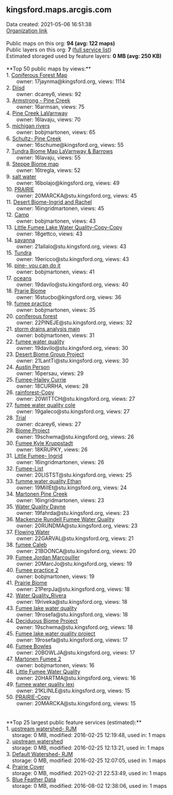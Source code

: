 <h2>kingsford.maps.arcgis.com</h2> Data created: 2021-05-06 16:51:38 <br /><a target='new' href='https://kingsford.maps.arcgis.com'>Organization link</a><br /><br />Public maps on this org: <b>94 (avg: 122 maps)</b><br />Public layers on this org: <b>7 </b>(<a target='new' href='https://services.arcgis.com/hI0MtVmXqlPyjgWI/ArcGIS/rest/services'>full service list</a>)<br />Estimated storaged used by feature layers: <b>0 MB (avg: 250 KB)</b><br /><br />**Top 50 public maps by views:**<br />  1. <a target='new' href='https://www.arcgis.com/home/item.html?id=5ad097027f974bd9a08310bef6db2b09'>Coniferous Forest Map</a> <br />  &nbsp;&nbsp;&nbsp;&nbsp; &nbsp;&nbsp;owner: 17jaynma@kingsford.org, views: 1114<br />  2. <a target='new' href='https://www.arcgis.com/home/item.html?id=d471b6d18eb44e86b85a7072170869f2'>Diisd</a> <br />  &nbsp;&nbsp;&nbsp;&nbsp; &nbsp;&nbsp;owner: dcarey6, views: 92<br />  3. <a target='new' href='https://www.arcgis.com/home/item.html?id=48851d3a2c00455aa9d3d3d18c2814d4'>Armstrong - Pine Creek</a> <br />  &nbsp;&nbsp;&nbsp;&nbsp; &nbsp;&nbsp;owner: 16armsan, views: 75<br />  4. <a target='new' href='https://www.arcgis.com/home/item.html?id=6b6fe7a6b6c64f018689e83b30f07c8f'>Pine Creek LaVarnway</a> <br />  &nbsp;&nbsp;&nbsp;&nbsp; &nbsp;&nbsp;owner: 16lavaju, views: 70<br />  5. <a target='new' href='https://www.arcgis.com/home/item.html?id=7578d3b76f4e4cc98b2f015c68151b20'>michigan rivers</a> <br />  &nbsp;&nbsp;&nbsp;&nbsp; &nbsp;&nbsp;owner: bobjmartonen, views: 65<br />  6. <a target='new' href='https://www.arcgis.com/home/item.html?id=8581683d7bd243c2a63f8eb7ca123c8d'>Schultz- Pine Creek</a> <br />  &nbsp;&nbsp;&nbsp;&nbsp; &nbsp;&nbsp;owner: 16schume@kingsford.org, views: 55<br />  7. <a target='new' href='https://www.arcgis.com/home/item.html?id=392ac284d9324573993b0aaf13e6dc93'>Tundra Biome Map LaVarnway & Barrows</a> <br />  &nbsp;&nbsp;&nbsp;&nbsp; &nbsp;&nbsp;owner: 16lavaju, views: 55<br />  8. <a target='new' href='https://www.arcgis.com/home/item.html?id=ddce6fc7365d4b7e8e413ae2a098048b'>Steppe Biome map</a> <br />  &nbsp;&nbsp;&nbsp;&nbsp; &nbsp;&nbsp;owner: 16tregla, views: 52<br />  9. <a target='new' href='https://www.arcgis.com/home/item.html?id=45c44f68dd4949ff926aa508aa6b6c78'>salt water</a> <br />  &nbsp;&nbsp;&nbsp;&nbsp; &nbsp;&nbsp;owner: 16bolajo@kingsford.org, views: 49<br />  10. <a target='new' href='https://www.arcgis.com/home/item.html?id=61a8cb90631f4bf1952fe962e95fe9d9'>PRAIRIE</a> <br />  &nbsp;&nbsp;&nbsp;&nbsp; &nbsp;&nbsp;owner: 20MARCKA@stu.kingsford.org, views: 45<br />  11. <a target='new' href='https://www.arcgis.com/home/item.html?id=8f9890b173c9436d9d65965a49e77b2e'>Desert Biome-Ingrid and Rachel</a> <br />  &nbsp;&nbsp;&nbsp;&nbsp; &nbsp;&nbsp;owner: 16ingridmartonen, views: 45<br />  12. <a target='new' href='https://www.arcgis.com/home/item.html?id=b90e67b6d32448dea1160f33cf1062b4'>Camp</a> <br />  &nbsp;&nbsp;&nbsp;&nbsp; &nbsp;&nbsp;owner: bobjmartonen, views: 43<br />  13. <a target='new' href='https://www.arcgis.com/home/item.html?id=93a420e22f7d48b5bd69f2da4d4d6fd7'>Little Fumee Lake Water Quality-Copy-Copy</a> <br />  &nbsp;&nbsp;&nbsp;&nbsp; &nbsp;&nbsp;owner: 18gettco, views: 43<br />  14. <a target='new' href='https://www.arcgis.com/home/item.html?id=ff9a88d3a4d24cfe9afb13bf51c48cb6'>savanna</a> <br />  &nbsp;&nbsp;&nbsp;&nbsp; &nbsp;&nbsp;owner: 21allalo@stu.kingsford.org, views: 43<br />  15. <a target='new' href='https://www.arcgis.com/home/item.html?id=cb348031bb4a4cd1a541ee03dde99c9b'>Tundra</a> <br />  &nbsp;&nbsp;&nbsp;&nbsp; &nbsp;&nbsp;owner: 19ericco@stu.kingsford.org, views: 43<br />  16. <a target='new' href='https://www.arcgis.com/home/item.html?id=9b47858a72b24f428f3850ff2793fc4e'>pine- you can do it</a> <br />  &nbsp;&nbsp;&nbsp;&nbsp; &nbsp;&nbsp;owner: bobjmartonen, views: 41<br />  17. <a target='new' href='https://www.arcgis.com/home/item.html?id=273fdf16e350421caab822f043349bfa'>oceans</a> <br />  &nbsp;&nbsp;&nbsp;&nbsp; &nbsp;&nbsp;owner: 19davilo@stu.kingsford.org, views: 40<br />  18. <a target='new' href='https://www.arcgis.com/home/item.html?id=69cbb3d6fadc403c86757b06e71d01bf'>Prarie Biome</a> <br />  &nbsp;&nbsp;&nbsp;&nbsp; &nbsp;&nbsp;owner: 16stucbo@kingsford.org, views: 36<br />  19. <a target='new' href='https://www.arcgis.com/home/item.html?id=1df303b89fd04ce0a1431cb50eb651bf'>fumee practice</a> <br />  &nbsp;&nbsp;&nbsp;&nbsp; &nbsp;&nbsp;owner: bobjmartonen, views: 35<br />  20. <a target='new' href='https://www.arcgis.com/home/item.html?id=ce19340e82374402aec1b88bc6910a78'>coniferous forest</a> <br />  &nbsp;&nbsp;&nbsp;&nbsp; &nbsp;&nbsp;owner: 22PINEJE@stu.kingsford.org, views: 32<br />  21. <a target='new' href='https://www.arcgis.com/home/item.html?id=bf5eb6dc4f764548b4e8b54bffa4f166'>storm drains analysis main</a> <br />  &nbsp;&nbsp;&nbsp;&nbsp; &nbsp;&nbsp;owner: bobjmartonen, views: 31<br />  22. <a target='new' href='https://www.arcgis.com/home/item.html?id=e5f1cfefa65c460aa426fd156ebc3be2'>fumee water quality</a> <br />  &nbsp;&nbsp;&nbsp;&nbsp; &nbsp;&nbsp;owner: 19davilo@stu.kingsford.org, views: 30<br />  23. <a target='new' href='https://www.arcgis.com/home/item.html?id=3d6cafe4ee4f4c4bafeb43a40aba5bef'>Desert Biome Group Project</a> <br />  &nbsp;&nbsp;&nbsp;&nbsp; &nbsp;&nbsp;owner: 21LantTi@stu.kingsford.org, views: 30<br />  24. <a target='new' href='https://www.arcgis.com/home/item.html?id=549e3ff371464414b1cdd5aba23cc07a'>Austin Person</a> <br />  &nbsp;&nbsp;&nbsp;&nbsp; &nbsp;&nbsp;owner: 16persau, views: 29<br />  25. <a target='new' href='https://www.arcgis.com/home/item.html?id=94e52e824d374b3a83f87abe731df65e'>Fumee-Hailey Currie</a> <br />  &nbsp;&nbsp;&nbsp;&nbsp; &nbsp;&nbsp;owner: 18CURRHA, views: 28<br />  26. <a target='new' href='https://www.arcgis.com/home/item.html?id=2f0eaa4397d74f69996a32736a8823e3'>rainforest-Copy</a> <br />  &nbsp;&nbsp;&nbsp;&nbsp; &nbsp;&nbsp;owner: 20WITTCH@stu.kingsford.org, views: 27<br />  27. <a target='new' href='https://www.arcgis.com/home/item.html?id=dcfd4eeafe984e79a52a96b15a10eccf'>fumee water quality cole</a> <br />  &nbsp;&nbsp;&nbsp;&nbsp; &nbsp;&nbsp;owner: 19galeco@stu.kingsford.org, views: 27<br />  28. <a target='new' href='https://www.arcgis.com/home/item.html?id=494a68c468b34950bc08194697706a9d'>Trial</a> <br />  &nbsp;&nbsp;&nbsp;&nbsp; &nbsp;&nbsp;owner: dcarey6, views: 27<br />  29. <a target='new' href='https://www.arcgis.com/home/item.html?id=a3fa318864b446648f8affd9c51810e3'>Biome Project</a> <br />  &nbsp;&nbsp;&nbsp;&nbsp; &nbsp;&nbsp;owner: 19schwma@stu.kingsford.org, views: 26<br />  30. <a target='new' href='https://www.arcgis.com/home/item.html?id=ab0640de2d7d4ab3a30e87be1d633b5c'>Fumee Kyle Kruppstadt</a> <br />  &nbsp;&nbsp;&nbsp;&nbsp; &nbsp;&nbsp;owner: 18KRUPKY, views: 26<br />  31. <a target='new' href='https://www.arcgis.com/home/item.html?id=f80487ca00494c57bab93db3b997dba1'>Little Fumee- Ingrid</a> <br />  &nbsp;&nbsp;&nbsp;&nbsp; &nbsp;&nbsp;owner: 16ingridmartonen, views: 26<br />  32. <a target='new' href='https://www.arcgis.com/home/item.html?id=ce145c679a6845faa47f449df1a69e5f'>Fumee-List</a> <br />  &nbsp;&nbsp;&nbsp;&nbsp; &nbsp;&nbsp;owner: 20LISTST@stu.kingsford.org, views: 25<br />  33. <a target='new' href='https://www.arcgis.com/home/item.html?id=4b586b9cab8f4a71b42eba99ba6ca341'>fumme water quality Ethan</a> <br />  &nbsp;&nbsp;&nbsp;&nbsp; &nbsp;&nbsp;owner: 19MillEt@stu.kingsford.org, views: 24<br />  34. <a target='new' href='https://www.arcgis.com/home/item.html?id=191ab49a11c94e1ebed9e3896beb007c'>Martonen Pine Creek</a> <br />  &nbsp;&nbsp;&nbsp;&nbsp; &nbsp;&nbsp;owner: 16ingridmartonen, views: 23<br />  35. <a target='new' href='https://www.arcgis.com/home/item.html?id=2166df6924cf47239f7c3455adb53ad3'>Water Quality Dayne</a> <br />  &nbsp;&nbsp;&nbsp;&nbsp; &nbsp;&nbsp;owner: 19fahrda@stu.kingsford.org, views: 23<br />  36. <a target='new' href='https://www.arcgis.com/home/item.html?id=dc6d6dea40e64d95a6c021506577167c'>Mackenzie Rundell Fumee Water Quality</a> <br />  &nbsp;&nbsp;&nbsp;&nbsp; &nbsp;&nbsp;owner: 20RUNDMA@stu.kingsford.org, views: 23<br />  37. <a target='new' href='https://www.arcgis.com/home/item.html?id=a3645b6d4465455c907dd281681bcdff'>Flowing Water</a> <br />  &nbsp;&nbsp;&nbsp;&nbsp; &nbsp;&nbsp;owner: 22GARVAL@stu.kingsford.org, views: 21<br />  38. <a target='new' href='https://www.arcgis.com/home/item.html?id=261e932ef909477d836c9a06511e2c86'>fumee Caleb</a> <br />  &nbsp;&nbsp;&nbsp;&nbsp; &nbsp;&nbsp;owner: 21BOONCA@stu.kingsford.org, views: 20<br />  39. <a target='new' href='https://www.arcgis.com/home/item.html?id=5e701fca99cb41faa0995b458b97d7d2'>Fumee Jordan Marcouiller</a> <br />  &nbsp;&nbsp;&nbsp;&nbsp; &nbsp;&nbsp;owner: 20MarcJo@stu.kingsford.org, views: 19<br />  40. <a target='new' href='https://www.arcgis.com/home/item.html?id=7ee13c29ff0f4c659d8c67c4c1e17d2e'>Fumee practice 2</a> <br />  &nbsp;&nbsp;&nbsp;&nbsp; &nbsp;&nbsp;owner: bobjmartonen, views: 19<br />  41. <a target='new' href='https://www.arcgis.com/home/item.html?id=b404de83f2364b26bd45593b28fe62cd'>Prairie Biome</a> <br />  &nbsp;&nbsp;&nbsp;&nbsp; &nbsp;&nbsp;owner: 21PerpJa@stu.kingsford.org, views: 18<br />  42. <a target='new' href='https://www.arcgis.com/home/item.html?id=460cce0f99da4c1ea8a3a029faa6700b'>Water Quality_Rivera</a> <br />  &nbsp;&nbsp;&nbsp;&nbsp; &nbsp;&nbsp;owner: 19riveka@stu.kingsford.org, views: 18<br />  43. <a target='new' href='https://www.arcgis.com/home/item.html?id=13df91f4bd144033b6c85abdd8bf74d6'>Fumee lake water quality</a> <br />  &nbsp;&nbsp;&nbsp;&nbsp; &nbsp;&nbsp;owner: 19rosefa@stu.kingsford.org, views: 18<br />  44. <a target='new' href='https://www.arcgis.com/home/item.html?id=368bf453f6cd4443bed092626b8efd4f'>Deciduous Biome Project</a> <br />  &nbsp;&nbsp;&nbsp;&nbsp; &nbsp;&nbsp;owner: 19schwma@stu.kingsford.org, views: 18<br />  45. <a target='new' href='https://www.arcgis.com/home/item.html?id=3e8d22198c2c46f89de42a42769eb9b4'>Fumee lake water quality project</a> <br />  &nbsp;&nbsp;&nbsp;&nbsp; &nbsp;&nbsp;owner: 19rosefa@stu.kingsford.org, views: 17<br />  46. <a target='new' href='https://www.arcgis.com/home/item.html?id=d0b2a5fc021a4cf0b89e0204c837d9b3'>Fumee Bowles</a> <br />  &nbsp;&nbsp;&nbsp;&nbsp; &nbsp;&nbsp;owner: 20BOWLJA@stu.kingsford.org, views: 17<br />  47. <a target='new' href='https://www.arcgis.com/home/item.html?id=1568f497e63d49b7b926d08251d54a38'>Martonen Fumee 2</a> <br />  &nbsp;&nbsp;&nbsp;&nbsp; &nbsp;&nbsp;owner: bobjmartonen, views: 16<br />  48. <a target='new' href='https://www.arcgis.com/home/item.html?id=452147fd88044e69a20ecb93ba960c74'>Little Fumee Water Quality</a> <br />  &nbsp;&nbsp;&nbsp;&nbsp; &nbsp;&nbsp;owner: 20HARTMA@stu.kingsford.org, views: 16<br />  49. <a target='new' href='https://www.arcgis.com/home/item.html?id=f6b987705af24ff5a9b9ffe3c6266649'>fumee water quality lexi</a> <br />  &nbsp;&nbsp;&nbsp;&nbsp; &nbsp;&nbsp;owner: 21KLINLE@stu.kingsford.org, views: 15<br />  50. <a target='new' href='https://www.arcgis.com/home/item.html?id=922bcfc49f0248b09b2a84b1afc50c73'>PRAIRIE-Copy</a> <br />  &nbsp;&nbsp;&nbsp;&nbsp; &nbsp;&nbsp;owner: 20MARCKA@stu.kingsford.org, views: 15<br /><br /><br />**Top 25 largest public feature services (estimated):**<br /> 1. <a target='new' href='https://www.arcgis.com/home/item.html?id=6ad703917feb4944b0305742135ec160'>upstream watershed- RJM</a><br /> &nbsp;&nbsp;&nbsp;&nbsp;storage: 0 MB, modified: 2016-02-25 12:19:48,  used in: 1 maps<br /> 2. <a target='new' href='https://www.arcgis.com/home/item.html?id=3f58d97a82294fc58870d638efd7dcb4'>upstream watershed</a><br /> &nbsp;&nbsp;&nbsp;&nbsp;storage: 0 MB, modified: 2016-02-25 12:13:21,  used in: 1 maps<br /> 3. <a target='new' href='https://www.arcgis.com/home/item.html?id=e519af03862f49228482dd3793b6a5c4'>Default Watershed- RJM</a><br /> &nbsp;&nbsp;&nbsp;&nbsp;storage: 0 MB, modified: 2016-02-25 12:07:05,  used in: 1 maps<br /> 4. <a target='new' href='https://www.arcgis.com/home/item.html?id=0dd7692156984eafbfde0cdd5d4f660e'>Prairie Cover</a><br /> &nbsp;&nbsp;&nbsp;&nbsp;storage: 0 MB, modified: 2021-02-21 22:53:49,  used in: 1 maps<br /> 5. <a target='new' href='https://www.arcgis.com/home/item.html?id=3dae87b571ca40daae539b1c78ac2428'>Blue Feather Data</a><br /> &nbsp;&nbsp;&nbsp;&nbsp;storage: 0 MB, modified: 2016-08-02 12:38:06,  used in: 1 maps<br />